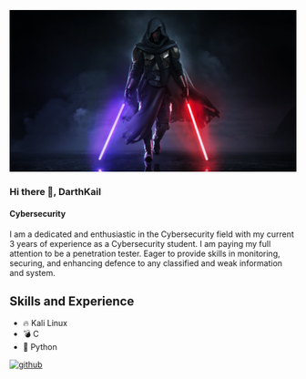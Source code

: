![Cybersecurity](https://github.com/UukailDaBest/UukailDaBest/blob/main/wp11440836-star-wars-revan-wallpapers.jpg)

### Hi there 👋, DarthKail
#### Cybersecurity

I am a dedicated and enthusiastic in the Cybersecurity field with my current 3 years of experience as a Cybersecurity student. I am paying my full attention to be a penetration tester. Eager to provide skills in monitoring, securing, and enhancing defence to any classified and weak information and system. 

## Skills and Experience

* 🔥 Kali Linux
* 💣 C
* 🤖 Python




[<img src='https://cdn.jsdelivr.net/npm/simple-icons@3.0.1/icons/github.svg' alt='github' height='40'>](https://github.com/UukailDaBest)  
